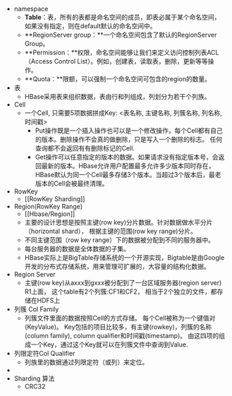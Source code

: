 - namespace
	- **Table**：表，所有的表都是命名空间的成员，即表必属于某个命名空间，如果没有指定，则在default默认的命名空间中。
	- **RegionServer group：**一个命名空间包含了默认的RegionServer Group。
	- **Permission：**权限，命名空间能够让我们来定义访问控制列表ACL（Access Control List）。例如，创建表，读取表，删除，更新等等操作。
	- **Quota：**限额，可以强制一个命名空间可包含的region的数量。
- 表
	- HBase采用表来组织数据，表由行和列组成，列划分为若干个列族。
- Cell
	- 一个Cell, 只需要5项数据拼成Key: <表名称, 主键名称, 列簇名称, 列名称, 时间戳>
		- Put操作既是一个插入操作也可以是一个修改操作，每个Cell都有自己的版本。删除操作不会真的做删除，只是写入一个删除的标志。 任何查询都不会返回有有删除标记的Cell.
		- Get操作可以任意指定的版本的数据。如果请求没有指定版本号，会返回最新的版本。HBase允许用户配置最多允许多少版本同时存在，HBase默认为同一个Cell最多存储3个版本。当超过3个版本后，最老版本的Cell会被最终清理。
- RowKey
	- [[RowKey Sharding]]
- Region(RowKey Range)
	- [[Hbase/Region]]
	- 主要的设计思想是按照主键(row key)分片数据。针对数据做水平分片（horizontal shard）， 根据主键的范围(row key range)分片。
	- 不同主键范围（row key range）下的数据被分配到不同的服务器中。
	- 每台服务器的数据是全体数据的子集。
	- HBase实际上是BigTable存储系统的一个开源实现，Bigtable是由Google开发的分布式存储系统，用来管理可扩展的，大容量的结构化数据。
- Region Server
	- 主键(row key)从axxx到gxxx被分配到了一台区域服务器(region server) R1上面， 这个table有2个列簇:CF1和CF2， 相当于2个独立的文件，都存储在HDFS上
- 列簇 Col Family
	- 列簇文件里面的数据按照Cell的方式存储。 每个Cell被称为一个键值对(KeyValue)。 Key包括的项目比较多，有主键(rowkey)，列簇的名称(column family), column qualifier和时间戳(timestamp)。 由这四项的组成一个Key，通过这个Key就可以在列簇文件中查询到Value.
- 列限定符Col Qualifier
	- 列族里的数据通过列限定符（或列）来定位。
-
- Sharding 算法
	- CRC32